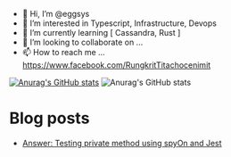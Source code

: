 - 👋 Hi, I’m @eggsys
- 👀 I’m interested in Typescript, Infrastructure, Devops
- 🌱 I’m currently learning [ Cassandra, Rust ]
- 💞️ I’m looking to collaborate on ...
- 📫 How to reach me ...
https://www.facebook.com/RungkritTitachocenimit
<!---
eggsys/eggsys is a ✨ special ✨ repository because its `README.md` (this file) appears on your GitHub profile.
You can click the Preview link to take a look at your changes.
--->


[![Anurag's GitHub stats](https://github-readme-stats.vercel.app/api?username=eggsys)](https://github.com/eggsys/github-readme-stats)
![Anurag's GitHub stats](https://github-readme-stats.vercel.app/api?username=eggsys&show_icons=true&theme=transparent)

# Blog posts
<!-- BLOG-POST-LIST:START -->
- [Answer: Testing private method using spyOn and Jest](https://dev.to/eggsys/answer-testing-private-method-using-spyon-and-jest-3gff)
<!-- BLOG-POST-LIST:END -->
